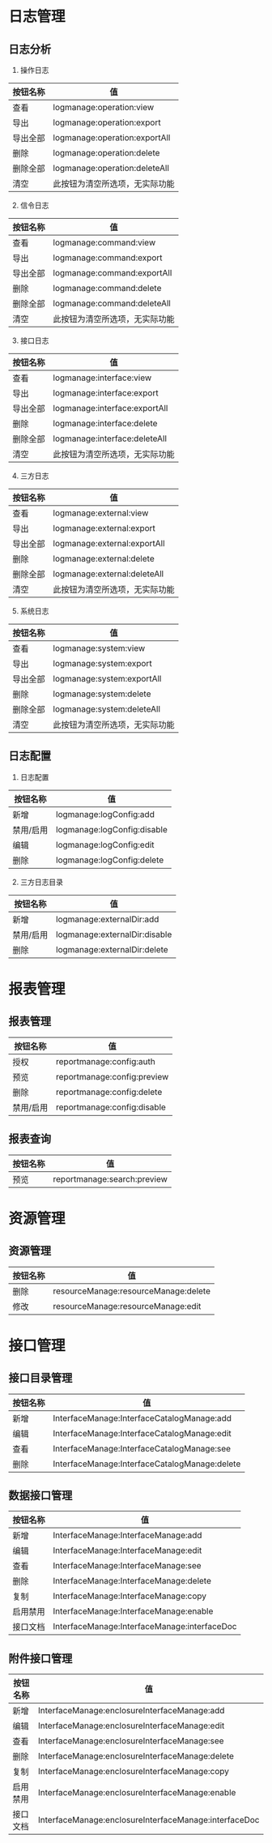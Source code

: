 # 日志管理
## 日志分析

1. 操作日志

| 按钮名称 | 值 |
|  ----   |   ----   |
| 查看 | logmanage:operation:view
| 导出 | logmanage:operation:export
| 导出全部 | logmanage:operation:exportAll
| 删除 | logmanage:operation:delete
| 删除全部 | logmanage:operation:deleteAll
| 清空 | 此按钮为清空所选项，无实际功能

2. 信令日志

| 按钮名称 | 值 |
|  ----   |   ----   |
| 查看 | logmanage:command:view
| 导出 | logmanage:command:export
| 导出全部 | logmanage:command:exportAll
| 删除 | logmanage:command:delete
| 删除全部 | logmanage:command:deleteAll
| 清空 | 此按钮为清空所选项，无实际功能

3. 接口日志

| 按钮名称 | 值 |
|  ----   |   ----   |
| 查看 | logmanage:interface:view
| 导出 | logmanage:interface:export
| 导出全部 | logmanage:interface:exportAll
| 删除 | logmanage:interface:delete
| 删除全部 | logmanage:interface:deleteAll
| 清空 | 此按钮为清空所选项，无实际功能

4. 三方日志

| 按钮名称 | 值 |
|  ----   |   ----   |
| 查看 | logmanage:external:view
| 导出 | logmanage:external:export
| 导出全部 | logmanage:external:exportAll
| 删除 | logmanage:external:delete
| 删除全部 | logmanage:external:deleteAll
| 清空 | 此按钮为清空所选项，无实际功能

5. 系统日志

| 按钮名称 | 值 |
|  ----   |   ----   |
| 查看 | logmanage:system:view
| 导出 | logmanage:system:export
| 导出全部 | logmanage:system:exportAll
| 删除 | logmanage:system:delete
| 删除全部 | logmanage:system:deleteAll
| 清空 | 此按钮为清空所选项，无实际功能

## 日志配置

1. 日志配置

| 按钮名称 | 值 |
|  ----   |   ----   |
| 新增 | logmanage:logConfig:add |
| 禁用/启用 | logmanage:logConfig:disable |
| 编辑 | logmanage:logConfig:edit |
| 删除 | logmanage:logConfig:delete |

2. 三方日志目录

| 按钮名称 | 值 |
|  ----   |   ----   |
| 新增 | logmanage:externalDir:add |
| 禁用/启用 | logmanage:externalDir:disable |
| 删除 | logmanage:externalDir:delete |


# 报表管理
## 报表管理
| 按钮名称 | 值 |
|  ----   |   ----   |
| 授权 | reportmanage:config:auth |
| 预览 | reportmanage:config:preview |
| 删除 | reportmanage:config:delete |
| 禁用/启用 | reportmanage:config:disable |

## 报表查询
| 按钮名称 | 值 |
|  ----   |   ----   |
| 预览 | reportmanage:search:preview |

# 资源管理
## 资源管理
| 按钮名称 | 值 |
|  ----   |   ----   |
| 删除 | resourceManage:resourceManage:delete|
| 修改 | resourceManage:resourceManage:edit|

# 接口管理
## 接口目录管理
| 按钮名称 | 值 |
|  ----   |   ----   |
| 新增 | InterfaceManage:InterfaceCatalogManage:add|
| 编辑 | InterfaceManage:InterfaceCatalogManage:edit|
| 查看 | InterfaceManage:InterfaceCatalogManage:see|
| 删除 | InterfaceManage:InterfaceCatalogManage:delete|

## 数据接口管理
| 按钮名称 | 值 |
|  ----   |   ----   |
| 新增 | InterfaceManage:InterfaceManage:add|
| 编辑 | InterfaceManage:InterfaceManage:edit|
| 查看 | InterfaceManage:InterfaceManage:see|
| 删除 | InterfaceManage:InterfaceManage:delete|
| 复制 | InterfaceManage:InterfaceManage:copy|
| 启用禁用 | InterfaceManage:InterfaceManage:enable|
| 接口文档 | InterfaceManage:InterfaceManage:interfaceDoc|

## 附件接口管理
| 按钮名称 | 值 |
|  ----   |   ----   |
| 新增 | InterfaceManage:enclosureInterfaceManage:add|
| 编辑 | InterfaceManage:enclosureInterfaceManage:edit|
| 查看 | InterfaceManage:enclosureInterfaceManage:see|
| 删除 | InterfaceManage:enclosureInterfaceManage:delete|
| 复制 | InterfaceManage:enclosureInterfaceManage:copy|
| 启用禁用 | InterfaceManage:enclosureInterfaceManage:enable|
| 接口文档 | InterfaceManage:enclosureInterfaceManage:interfaceDoc|
